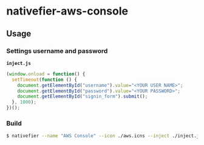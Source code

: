 # nativefier-aws-console

## Usage

### Settings username and password

**`inject.js`**

```js
(window.onload = function() {
  setTimeout(function () {
    document.getElementById("username").value="<YOUR USER NAME>";
    document.getElementById("password").value="<YOUR PASSWORD>";
    document.getElementById("signin_form").submit();
  }, 1000);
})();
```

### Build

```sh
$ nativefier --name "AWS Console" --icon ./aws.icns --inject ./inject.js https://<AWS-account-ID-or-alias>.signin.aws.amazon.com/console
```
